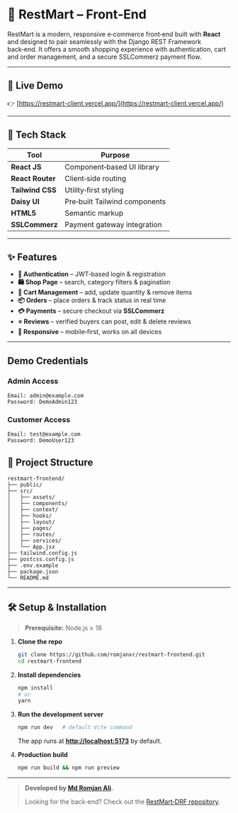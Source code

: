 # 🛒 RestMart – Front‑End

RestMart is a modern, responsive e‑commerce front‑end built with **React** and designed to pair seamlessly with the Django REST Framework back‑end. It offers a smooth shopping experience with authentication, cart and order management, and a secure SSLCommerz payment flow.

---

## 🚀 Live Demo

👉 [https://restmart-client.vercel.app/](https://restmart-client.vercel.app/)

---

## 🔧 Tech Stack

| Tool             | Purpose                       |
| ---------------- | ----------------------------- |
| **React JS**     | Component‑based UI library    |
| **React Router** | Client‑side routing           |
| **Tailwind CSS** | Utility‑first styling         |
| **Daisy UI**     | Pre‑built Tailwind components |
| **HTML5**        | Semantic markup               |
| **SSLCommerz**   | Payment gateway integration   |

---

## ✨ Features

- **🔐 Authentication** – JWT‑based login & registration
- **🛍️ Shop Page** – search, category filters & pagination
- **🛒 Cart Management** – add, update quantity & remove items
- **📦 Orders** – place orders & track status in real time
- **💳 Payments** – secure checkout via **SSLCommerz**
- **⭐ Reviews** – verified buyers can post, edit & delete reviews
- **📱 Responsive** – mobile‑first, works on all devices

---

## Demo Credentials

### Admin Access

```plaintext
Email: admin@example.com
Password: DemoAdmin123
```

### Customer Access

```plaintext
Email: test@example.com
Password: DemoUser123
```

## 📁 Project Structure

```text
restmart-frontend/
├── public/
├── src/
│   ├── assets/
│   ├── components/
│   ├── context/
│   ├── hooks/
│   ├── layout/
│   ├── pages/
│   ├── routes/
│   ├── services/
│   └── App.jsx
├── tailwind.config.js
├── postcss.config.js
├── .env.example
├── package.json
└── README.md
```

---

## 🛠️ Setup & Installation

> **Prerequisite:** Node.js ≥ 18

1. **Clone the repo**

   ```bash
   git clone https://github.com/romjanxr/restmart-frontend.git
   cd restmart-frontend
   ```

2. **Install dependencies**

   ```bash
   npm install
   # or
   yarn
   ```

3. **Run the development server**

   ```bash
   npm run dev   # default Vite command
   ```

   The app runs at **[http://localhost:5173](http://localhost:5173)** by default.

4. **Production build**

   ```bash
   npm run build && npm run preview
   ```

---

> **Developed by [Md Romjan Ali](https://github.com/romjanxr).**
>
> Looking for the back‑end? Check out the [RestMart‑DRF repository](https://github.com/romjanxr/RestMart).
